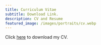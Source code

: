 ```yaml
---
title: Curriculum Vitae
subtitle: Download Link.
description: CV and Resume
featured_image: /images/portraits/cv.webp
---
```


Click <a href="/cv" onclick="window.open('/images/Luu_Jonathan_CV.pdf')">here</a> to download my CV.